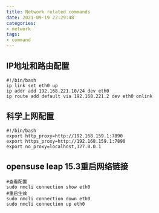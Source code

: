```yaml
---
title: Network related commands
date: 2021-09-19 22:29:48
categories:
- network
tags:
- command
---
```

## IP地址和路由配置
```shell
#!/bin/bash
ip link set eth0 up
ip addr add 192.168.221.10/24 dev eth0
ip route add default via 192.168.221.2 dev eth0 onlink
```

## 科学上网配置
```shell
#!/bin/bash
export http_proxy=http://192.168.159.1:7890
export https_proxy=http://192.168.159.1:7890
export no_proxy=localhost,127.0.0.1
```

## opensuse leap 15.3重启网络链接

```shell
#查看配置
sudo nmcli connection show eth0
#重启生效
sudo nmcli connection down eth0
sudo nmcli connection up eth0
```

